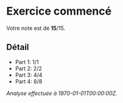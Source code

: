 # Exercice commencé
Votre note est de **15**/15.

## Détail
* Part 1: 1/1
* Part 2: 2/2
* Part 3: 4/4
* Part 4: 8/8


*Analyse effectuée à 1970-01-01T00:00:00Z.*
